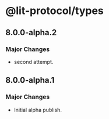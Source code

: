 # @lit-protocol/types

## 8.0.0-alpha.2

### Major Changes

- second attempt.

## 8.0.0-alpha.1

### Major Changes

- Initial alpha publish.
